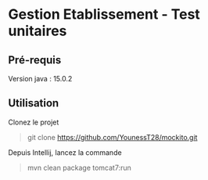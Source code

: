 # Gestion Etablissement - Test unitaires


## Pré-requis
Version java : 15.0.2

## Utilisation
Clonez le projet
> git clone https://github.com/YounessT28/mockito.git

Depuis Intellij, lancez la commande
> mvn clean package tomcat7:run